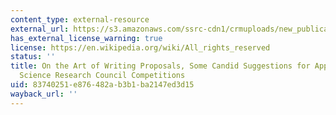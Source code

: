 ```yaml
---
content_type: external-resource
external_url: https://s3.amazonaws.com/ssrc-cdn1/crmuploads/new_publication_3/the-art-of-writing-proposals.pdf
has_external_license_warning: true
license: https://en.wikipedia.org/wiki/All_rights_reserved
status: ''
title: On the Art of Writing Proposals, Some Candid Suggestions for Applicants to
  Science Research Council Competitions
uid: 83740251-e876-482a-b3b1-ba2147ed3d15
wayback_url: ''
---
```

